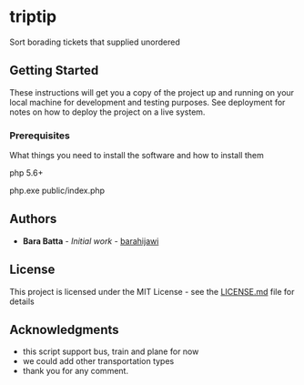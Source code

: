 # triptip

Sort borading tickets that supplied unordered

## Getting Started

These instructions will get you a copy of the project up and running on your local machine for development and testing purposes. See deployment for notes on how to deploy the project on a live system.

### Prerequisites

What things you need to install the software and how to install them

php 5.6+


php.exe public/index.php


## Authors

* **Bara Batta** - *Initial work* - [barahijawi](https://github.com/barahijawi)


## License

This project is licensed under the MIT License - see the [LICENSE.md](LICENSE.md) file for details

## Acknowledgments

* this script support bus, train and plane for now
* we could add other transportation types 
* thank you for any comment.
